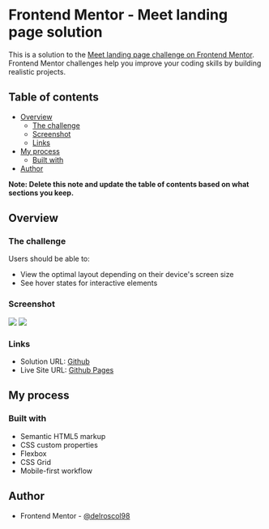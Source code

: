 # Frontend Mentor - Meet landing page solution

This is a solution to the [Meet landing page challenge on Frontend Mentor](https://www.frontendmentor.io/challenges/meet-landing-page-rbTDS6OUR). Frontend Mentor challenges help you improve your coding skills by building realistic projects.

## Table of contents

- [Overview](#overview)
  - [The challenge](#the-challenge)
  - [Screenshot](#screenshot)
  - [Links](#links)
- [My process](#my-process)
  - [Built with](#built-with)
- [Author](#author)

**Note: Delete this note and update the table of contents based on what sections you keep.**

## Overview

### The challenge

Users should be able to:

- View the optimal layout depending on their device's screen size
- See hover states for interactive elements

### Screenshot

![](./screenshots/desktop.png.jpg)
![](./screenshots/mobile.png.jpg)

### Links

- Solution URL: [Github](https://github.com/delroscol98/Meet-Landing-Page)
- Live Site URL: [Github Pages](https://delroscol98.github.io/Meet-Landing-Page/)

## My process

### Built with

- Semantic HTML5 markup
- CSS custom properties
- Flexbox
- CSS Grid
- Mobile-first workflow

## Author

- Frontend Mentor - [@delroscol98](https://www.frontendmentor.io/profile/delroscol98)
